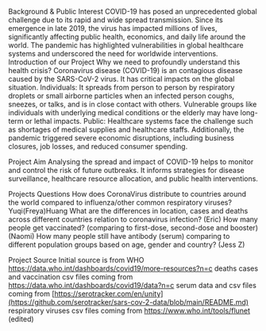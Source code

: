 Background & Public Interest
COVID-19 has posed an unprecedented global challenge due to its rapid and wide spread transmission. Since its emergence in late 2019, the virus has impacted millions of lives, significantly affecting public health, economics, and daily life around the world. The pandemic has highlighted vulnerabilities in global healthcare systems and underscored the need for worldwide interventions.
Introduction of our Project
Why we need to profoundly understand this health crisis?
Coronavirus disease (COVID-19) is an contagious disease caused by the SARS-CoV-2 virus. It has critical impacts on the global situation.
Individuals: It spreads from person to person by respiratory droplets or small airborne particles when an infected person coughs, sneezes, or talks, and is in close contact with others. Vulnerable groups like individuals with underlying medical conditions or the elderly may have long-term or lethal impacts.
Public: Healthcare systems face the challenge such as shortages of medical supplies and healthcare staffs. Additionally, the pandemic triggered severe economic disruptions, including business closures, job losses, and reduced consumer spending.

Project Aim
Analysing the spread and impact of COVID-19 helps to monitor and control the risk of future outbreaks. It informs strategies for disease surveillance, healthcare resource allocation, and public health interventions.

Projects Questions
How does CoronaVirus distribute to countries around the world compared to influenza/other common respiratory viruses? Yuqi(Freya)Huang
What are the differences in location, cases and deaths across different countries relation to coronavirus infection? (Eric)
How many people get vaccinated? (comparing to first-dose, second-dose and booster) (Naomi)
How many people still have antibody (serum) comparing to different population groups based on age, gender and country? (Jess Z)

Project Source
Initial source is from WHO https://data.who.int/dashboards/covid19/more-resources?n=c
deaths cases and vaccination csv files coming from https://data.who.int/dashboards/covid19/data?n=c
serum data and csv files coming from [https://serotracker.com/en/unity](https://github.com/serotracker/sars-cov-2-data/blob/main/README.md)
respiratory viruses csv files coming from https://www.who.int/tools/flunet (edited) 
